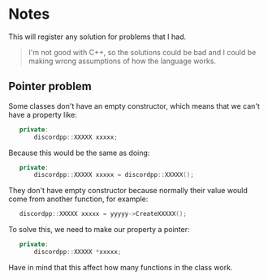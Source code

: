 # Notes
This will register any solution for problems that I had.  

> I'm not good with C++, so the solutions could be bad and I could be making wrong assumptions of how the language works.  

## Pointer problem
Some classes don't have an empty constructor, which means that we can't have a property like:  

```C++
   private:
       discordpp::XXXXX xxxxx;
```

Because this would be the same as doing:  

```C++
   private:
       discordpp::XXXXX xxxxx = discordpp::XXXXX();
```

They don't have empty constructor because normally their value would come from another function, for example:  

```C++
   discordpp::XXXXX xxxxx = yyyyy->CreateXXXXX();
```

To solve this, we need to make our property a pointer:  

```C++
   private:
       discordpp::XXXXX *xxxxx;
```

Have in mind that this affect how many functions in the class work.